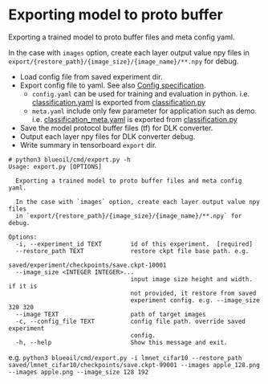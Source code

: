 # Exporting model to proto buffer
Exporting a trained model to proto buffer files and meta config yaml.

In the case with `images` option, create each layer output value npy files in `export/{restore_path}/{image_size}/{image_name}/**.npy` for debug.

* Load config file from saved experiment dir.
* Export config file to yaml. See also [Config specification](../specification/config.md).
  * `config.yaml` can be used for training and evaluation in python. i.e. [classification.yaml](https://github.com/blue-oil/blueoil/blob/master/blueoil/configs/example/classification.yaml) is exported from [classification.py](https://github.com/blue-oil/blueoil/blob/master/blueoil/configs/example/classification.py)
  * `meta.yaml` include only few parameter for application such as demo. i.e. [classification_meta.yaml](https://github.com/blue-oil/blueoil/blob/master/blueoil/configs/example/classification_meta.yaml) is exported from [classification.py](https://github.com/blue-oil/blueoil/blob/master/blueoil/configs/example/classification.py)
* Save the model protocol buffer files (tf) for DLK converter.
* Output each layer npy files for DLK converter debug.
* Write summary in tensorboard `export` dir.

```
# python3 blueoil/cmd/export.py -h
Usage: export.py [OPTIONS]

  Exporting a trained model to proto buffer files and meta config yaml.

  In the case with `images` option, create each layer output value npy files
  in `export/{restore_path}/{image_size}/{image_name}/**.npy` for debug.

Options:
  -i, --experiment_id TEXT        id of this experiment.  [required]
  --restore_path TEXT             restore ckpt file base path. e.g.
                                  saved/experiment/checkpoints/save.ckpt-10001
  --image_size <INTEGER INTEGER>...
                                  input image size height and width. if it is
                                  not provided, it restore from saved
                                  experiment config. e.g. --image_size 320 320
  --image TEXT                    path of target images
  -c, --config_file TEXT          config file path. override saved experiment
                                  config.
  -h, --help                      Show this message and exit.
```

e.g.
`python3 blueoil/cmd/export.py -i lmnet_cifar10 --restore_path saved/lmnet_cifar10/checkpoints/save.ckpt-99001 --images apple_128.png --images apple.png --image_size 128 192`

